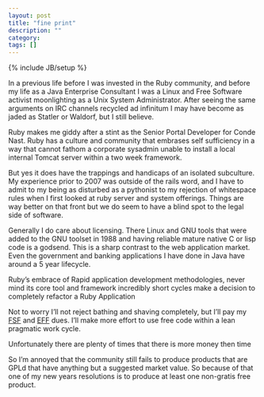 ```yaml
---
layout: post
title: "fine print"
description: ""
category: 
tags: []
---
```

{% include JB/setup %}

In a previous life before I was invested in the Ruby community, and before my life as a Java Enterprise Consultant I was a Linux and Free Software activist moonlighting as a Unix System Administrator. After seeing the same arguments on IRC channels recycled ad infinitum I may have become as jaded as Statler or Waldorf, but I still believe.

Ruby makes me giddy after a stint as the Senior Portal Developer for Conde Nast. Ruby has a culture and community that embrases self sufficiency in a way that cannot fathom a corporate sysadmin unable to install a local internal Tomcat server within a two week framework.

But yes it does have the trappings and handicaps of an isolated subculture. My experience prior to 2007 was outside of the rails word, and I have to admit to my being as disturbed as a pythonist to my rejection of whitespace rules when I first looked at ruby server and system offerings. Things are way better on that front but we do seem to have a blind spot to the legal side of software.

Generally I do care about licensing. There Linux and GNU tools that were added to the GNU toolset in 1988 and having reliable mature native C or lisp code is a godsend. This is a sharp contrast to the web application market. Even the government and banking applications I have done in Java have around a 5 year lifecycle.

Ruby’s embrace of Rapid application development methodologies, never mind its core tool and framework incredibly short cycles make a decision to completely refactor a Ruby Application

Not to worry I’ll not reject bathing and shaving completely, but I’ll pay my [FSF](http://www.fsf.org/) and [EFF](https://www.eff.org/) dues. I’ll make more effort to use free code within a lean pragmatic work cycle.

Unfortunately there are plenty of times that there is more money then time

So I’m annoyed that the community still fails to produce products that are GPLd that have anything but a suggested market value. So because of that one of my new years resolutions is to produce at least one non-gratis free product.
